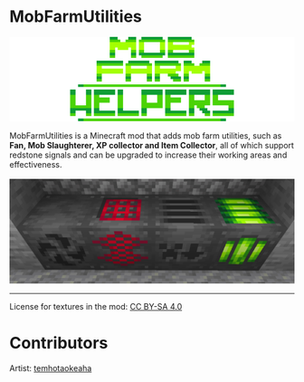 # MobFarmUtilities

![Centered logo](/images/logo_centered.png)

MobFarmUtilities is a Minecraft mod that adds mob farm utilities, such as **Fan, Mob Slaughterer, XP collector and Item Collector**, all of which support redstone signals and can be upgraded to increase their working areas and effectiveness. <br> <br>
![Machines](/images/machines.png)

___

License for textures in the mod: [CC BY-SA 4.0](https://creativecommons.org/licenses/by-sa/4.0/)

# Contributors

Artist: [temhotaokeaha](https://github.com/temhotaokeaha)
